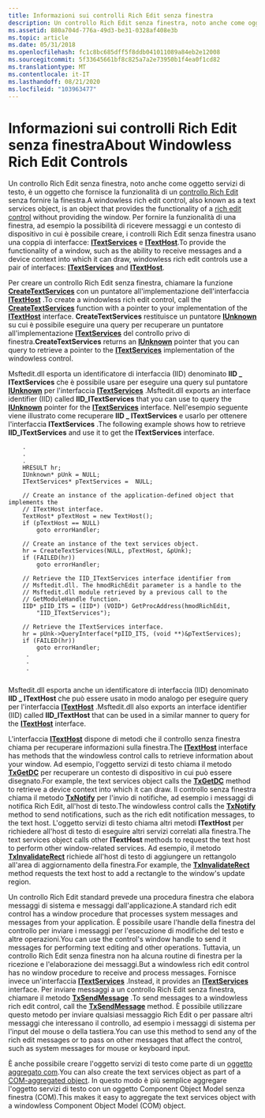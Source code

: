 ```yaml
---
title: Informazioni sui controlli Rich Edit senza finestra
description: Un controllo Rich Edit senza finestra, noto anche come oggetto servizi di testo, è un oggetto che fornisce la funzionalità di un controllo Rich Edit senza fornire la finestra.
ms.assetid: 880a704d-776a-49d3-be31-0328af408e3b
ms.topic: article
ms.date: 05/31/2018
ms.openlocfilehash: fc1c8bc685dff5f8ddb041011089a84eb2e12008
ms.sourcegitcommit: 5f33645661bf8c825a7a2e73950b1f4ea0f1cd82
ms.translationtype: MT
ms.contentlocale: it-IT
ms.lasthandoff: 08/21/2020
ms.locfileid: "103963477"
---
```

# <a name="about-windowless-rich-edit-controls"></a><span data-ttu-id="b502e-103">Informazioni sui controlli Rich Edit senza finestra</span><span class="sxs-lookup"><span data-stu-id="b502e-103">About Windowless Rich Edit Controls</span></span>

<span data-ttu-id="b502e-104">Un controllo Rich Edit senza finestra, noto anche come oggetto servizi di testo, è un oggetto che fornisce la funzionalità di un [controllo Rich Edit](rich-edit-controls.md) senza fornire la finestra.</span><span class="sxs-lookup"><span data-stu-id="b502e-104">A windowless rich edit control, also known as a text services object, is an object that provides the functionality of a [rich edit control](rich-edit-controls.md) without providing the window.</span></span> <span data-ttu-id="b502e-105">Per fornire la funzionalità di una finestra, ad esempio la possibilità di ricevere messaggi e un contesto di dispositivo in cui è possibile creare, i controlli Rich Edit senza finestra usano una coppia di interfacce: [**ITextServices**](/windows/desktop/api/Textserv/nl-textserv-itextservices) e [**ITextHost**](/windows/desktop/api/Textserv/nl-textserv-itexthost).</span><span class="sxs-lookup"><span data-stu-id="b502e-105">To provide the functionality of a window, such as the ability to receive messages and a device context into which it can draw, windowless rich edit controls use a pair of interfaces: [**ITextServices**](/windows/desktop/api/Textserv/nl-textserv-itextservices) and [**ITextHost**](/windows/desktop/api/Textserv/nl-textserv-itexthost).</span></span>

<span data-ttu-id="b502e-106">Per creare un controllo Rich Edit senza finestra, chiamare la funzione [**CreateTextServices**](/windows/desktop/api/Textserv/nf-textserv-createtextservices) con un puntatore all'implementazione dell'interfaccia [**ITextHost**](/windows/desktop/api/Textserv/nl-textserv-itexthost) .</span><span class="sxs-lookup"><span data-stu-id="b502e-106">To create a windowless rich edit control, call the [**CreateTextServices**](/windows/desktop/api/Textserv/nf-textserv-createtextservices) function with a pointer to your implementation of the [**ITextHost**](/windows/desktop/api/Textserv/nl-textserv-itexthost) interface.</span></span> <span data-ttu-id="b502e-107">**CreateTextServices** restituisce un puntatore [**IUnknown**](/windows/desktop/api/unknwn/nn-unknwn-iunknown) su cui è possibile eseguire una query per recuperare un puntatore all'implementazione [**ITextServices**](/windows/desktop/api/Textserv/nl-textserv-itextservices) del controllo privo di finestra.</span><span class="sxs-lookup"><span data-stu-id="b502e-107">**CreateTextServices** returns an [**IUnknown**](/windows/desktop/api/unknwn/nn-unknwn-iunknown) pointer that you can query to retrieve a pointer to the [**ITextServices**](/windows/desktop/api/Textserv/nl-textserv-itextservices) implementation of the windowless control.</span></span>

<span data-ttu-id="b502e-108">Msftedit.dll esporta un identificatore di interfaccia (IID) denominato **IID \_ ITextServices** che è possibile usare per eseguire una query sul puntatore [**IUnknown**](/windows/desktop/api/unknwn/nn-unknwn-iunknown) per l'interfaccia [**ITextServices**](/windows/desktop/api/Textserv/nl-textserv-itextservices) .</span><span class="sxs-lookup"><span data-stu-id="b502e-108">Msftedit.dll exports an interface identifier (IID) called **IID\_ITextServices** that you can use to query the [**IUnknown**](/windows/desktop/api/unknwn/nn-unknwn-iunknown) pointer for the [**ITextServices**](/windows/desktop/api/Textserv/nl-textserv-itextservices) interface.</span></span> <span data-ttu-id="b502e-109">Nell'esempio seguente viene illustrato come recuperare **IID \_ ITextServices** e usarlo per ottenere l'interfaccia **ITextServices** .</span><span class="sxs-lookup"><span data-stu-id="b502e-109">The following example shows how to retrieve **IID\_ITextServices** and use it to get the **ITextServices** interface.</span></span>


```
    .
    .
    .
    HRESULT hr;
    IUnknown* pUnk = NULL;
    ITextServices* pTextServices =  NULL;
    
    // Create an instance of the application-defined object that implements the 
    // ITextHost interface.
    TextHost* pTextHost = new TextHost();
    if (pTextHost == NULL) 
        goto errorHandler;

    // Create an instance of the text services object.
    hr = CreateTextServices(NULL, pTextHost, &pUnk);
    if (FAILED(hr))
        goto errorHandler;
        
    // Retrieve the IID_ITextServices interface identifier from 
    // Msftedit.dll. The hmodRichEdit parameter is a handle to the 
    // Msftedit.dll module retrieved by a previous call to the 
    // GetModuleHandle function.
    IID* pIID_ITS = (IID*) (VOID*) GetProcAddress(hmodRichEdit, 
        "IID_ITextServices");
               
    // Retrieve the ITextServices interface.    
    hr = pUnk->QueryInterface(*pIID_ITS, (void **)&pTextServices);
    if (FAILED(hr))
        goto errorHandler;
     .
     . 
     .   
     
```



<span data-ttu-id="b502e-110">Msftedit.dll esporta anche un identificatore di interfaccia (IID) denominato **IID \_ ITextHost** che può essere usato in modo analogo per eseguire query per l'interfaccia [**ITextHost**](/windows/desktop/api/Textserv/nl-textserv-itexthost) .</span><span class="sxs-lookup"><span data-stu-id="b502e-110">Msftedit.dll also exports an interface identifier (IID) called **IID\_ITextHost** that can be used in a similar manner to query for the [**ITextHost**](/windows/desktop/api/Textserv/nl-textserv-itexthost) interface.</span></span>

<span data-ttu-id="b502e-111">L'interfaccia [**ITextHost**](/windows/desktop/api/Textserv/nl-textserv-itexthost) dispone di metodi che il controllo senza finestra chiama per recuperare informazioni sulla finestra.</span><span class="sxs-lookup"><span data-stu-id="b502e-111">The [**ITextHost**](/windows/desktop/api/Textserv/nl-textserv-itexthost) interface has methods that the windowless control calls to retrieve information about your window.</span></span> <span data-ttu-id="b502e-112">Ad esempio, l'oggetto servizi di testo chiama il metodo [**TxGetDC**](/windows/desktop/api/Textserv/nf-textserv-itexthost-txgetdc) per recuperare un contesto di dispositivo in cui può essere disegnato.</span><span class="sxs-lookup"><span data-stu-id="b502e-112">For example, the text services object calls the [**TxGetDC**](/windows/desktop/api/Textserv/nf-textserv-itexthost-txgetdc) method to retrieve a device context into which it can draw.</span></span> <span data-ttu-id="b502e-113">Il controllo senza finestra chiama il metodo [**TxNotify**](/windows/desktop/api/Textserv/nf-textserv-itexthost-txnotify) per l'invio di notifiche, ad esempio i messaggi di notifica Rich Edit, all'host di testo.</span><span class="sxs-lookup"><span data-stu-id="b502e-113">The windowless control calls the [**TxNotify**](/windows/desktop/api/Textserv/nf-textserv-itexthost-txnotify) method to send notifications, such as the rich edit notification messages, to the text host.</span></span> <span data-ttu-id="b502e-114">L'oggetto servizi di testo chiama altri metodi **ITextHost** per richiedere all'host di testo di eseguire altri servizi correlati alla finestra.</span><span class="sxs-lookup"><span data-stu-id="b502e-114">The text services object calls other **ITextHost** methods to request the text host to perform other window-related services.</span></span> <span data-ttu-id="b502e-115">Ad esempio, il metodo [**TxInvalidateRect**](/windows/desktop/api/Textserv/nf-textserv-itexthost-txinvalidaterect) richiede all'host di testo di aggiungere un rettangolo all'area di aggiornamento della finestra.</span><span class="sxs-lookup"><span data-stu-id="b502e-115">For example, the [**TxInvalidateRect**](/windows/desktop/api/Textserv/nf-textserv-itexthost-txinvalidaterect) method requests the text host to add a rectangle to the window's update region.</span></span>

<span data-ttu-id="b502e-116">Un controllo Rich Edit standard prevede una procedura finestra che elabora messaggi di sistema e messaggi dall'applicazione.</span><span class="sxs-lookup"><span data-stu-id="b502e-116">A standard rich edit control has a window procedure that processes system messages and messages from your application.</span></span> <span data-ttu-id="b502e-117">È possibile usare l'handle della finestra del controllo per inviare i messaggi per l'esecuzione di modifiche del testo e altre operazioni.</span><span class="sxs-lookup"><span data-stu-id="b502e-117">You can use the control's window handle to send it messages for performing text editing and other operations.</span></span> <span data-ttu-id="b502e-118">Tuttavia, un controllo Rich Edit senza finestra non ha alcuna routine di finestra per la ricezione e l'elaborazione dei messaggi.</span><span class="sxs-lookup"><span data-stu-id="b502e-118">But a windowless rich edit control has no window procedure to receive and process messages.</span></span> <span data-ttu-id="b502e-119">Fornisce invece un'interfaccia [**ITextServices**](/windows/desktop/api/Textserv/nl-textserv-itextservices) .</span><span class="sxs-lookup"><span data-stu-id="b502e-119">Instead, it provides an [**ITextServices**](/windows/desktop/api/Textserv/nl-textserv-itextservices) interface.</span></span> <span data-ttu-id="b502e-120">Per inviare messaggi a un controllo Rich Edit senza finestra, chiamare il metodo [**TxSendMessage**](/windows/desktop/api/Textserv/nf-textserv-itextservices-txsendmessage) .</span><span class="sxs-lookup"><span data-stu-id="b502e-120">To send messages to a windowless rich edit control, call the [**TxSendMessage**](/windows/desktop/api/Textserv/nf-textserv-itextservices-txsendmessage) method.</span></span> <span data-ttu-id="b502e-121">È possibile utilizzare questo metodo per inviare qualsiasi messaggio Rich Edit o per passare altri messaggi che interessano il controllo, ad esempio i messaggi di sistema per l'input del mouse o della tastiera.</span><span class="sxs-lookup"><span data-stu-id="b502e-121">You can use this method to send any of the rich edit messages or to pass on other messages that affect the control, such as system messages for mouse or keyboard input.</span></span>

<span data-ttu-id="b502e-122">È anche possibile creare l'oggetto servizi di testo come parte di un [oggetto aggregato com](/windows/desktop/com/aggregation).</span><span class="sxs-lookup"><span data-stu-id="b502e-122">You can also create the text services object as part of a [COM-aggregated object](/windows/desktop/com/aggregation).</span></span> <span data-ttu-id="b502e-123">In questo modo è più semplice aggregare l'oggetto servizi di testo con un oggetto Component Object Model senza finestra (COM).</span><span class="sxs-lookup"><span data-stu-id="b502e-123">This makes it easy to aggregate the text services object with a windowless Component Object Model (COM) object.</span></span>

 

 